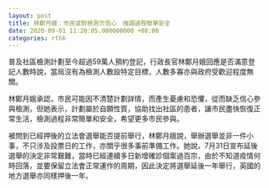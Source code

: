```yaml
---
layout: post
title: 林鄭月娥：市民或對檢測欠信心　強調過程簡單安全
date: 2020-09-01 11:20:05.000000000 +08:00
categories: rthk
---
```


普及社區檢測計劃至今超過59萬人預約登記，行政長官林鄭月娥回應是否滿意登記人數時說，當局沒有為檢測人數設特定目標，人數多寡亦與政府受歡迎程度無關。

林鄭月娥承認，市民可能因不清楚計劃詳情，而產生憂慮和恐懼，從而缺乏信心參與檢測，但她表示，計劃屬於自願性質，協助找出社區的患者，讓市民盡快恢復正常生活，檢測過程非常簡單和安全，希望更多市民參與。

被問到已經押後的立法會選舉能否提前舉行，林鄭月娥說，舉辦選舉並非一件小事，不只涉及投票日的工作，亦關乎很多事前準備工作。她說，7月31日宣布延後選舉的決定非常艱難，當時已經連續多日新增確診個案過百宗，由於不知道疫情何時回落，並要保留立法會正常運作的周期，因此決定將選舉延後一年舉行，英國的地方選舉亦同樣押後一年。

